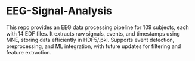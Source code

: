 # EEG-Signal-Analysis
This repo provides an EEG data processing pipeline for 109 subjects, each with 14 EDF files. It extracts raw signals, events, and timestamps using MNE, storing data efficiently in HDF5/.pkl. Supports event detection, preprocessing, and ML integration, with future updates for filtering and feature extraction.
